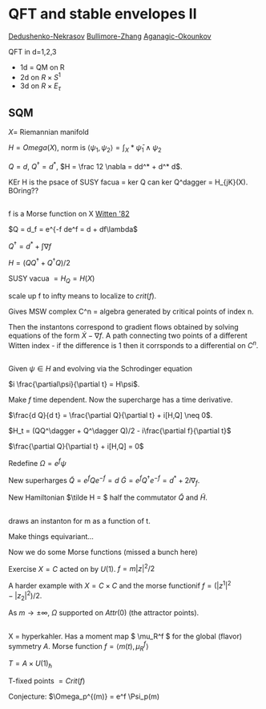 # QFT and stable envelopes II 

[Dedushenko-Nekrasov](https://arxiv.org/abs/2109.10941)
[Bullimore-Zhang](https://arxiv.org/abs/2109.10907)
[Aganagic-Okounkov](https://arxiv.org/abs/1604.00423)


QFT in d=1,2,3

- 1d = QM on R
- 2d on $R \times S^1$
- 3d on $R \times E_\tau$

## SQM

$X =$ Riemannian manifold

$H = Omega(X)$, norm is 
$\langle \psi_1,\psi_2\rangle = \int_X * \bar \psi_1 \wedge \psi_2$

$Q = d$, $Q^\dagger = d^*$, $H = \frac 12 \nabla = dd^* + d^* d$.

KEr H is the psace of SUSY facua = ker Q can ker Q^dagger = H_{jK}(X).  BOring??

## 
f is a Morse function on X [Witten '82]()

$Q = d_f = e^{-f de^f = d + df\lambda$

$Q^\dagger = d^* + \int \nabla f$

$H = (QQ^\dagger + Q^\dagger Q)/2$

SUSY vacua $= H_Q = H(X)$

scale up f to infty means to localize to $crit(f)$.

Gives MSW complex C^n = algebra generated by critical points of index n.  

Then the instantons correspond to gradient flows obtained by solving equations of the form $\dot X - \nabla f$.  A path connecting two points of a different Witten index - if the difference is 1 then it corrsponds to a differential on $C^n$.

## 

Given $\psi \in H$ and evolving via the Schrodinger equation 

$i \frac{\partial\psi}{\partial t} = H\psi$.

Make $f$ time dependent.  Now the supercharge has a time derivative. 

$\frac{d Q}{d t} = \frac{\partial Q}{\partial t} + i[H,Q] \neq 0$.

$H_t = (QQ^\dagger + Q^\dagger Q)/2 - i\frac{\partial f}{\partial t}$

$\frac{\partial Q}{\partial t} + i[H,Q] = 0$

Redefine $\Omega = e^f \psi$

New superharges $\tilde Q = e^f Q e^{-f} = d$
$\tilde G = e^f Q^\dagger e^{-f} = d^* + 2i\nabla_f$.

New Hamiltonian $\tilde H = $ half the commutator $\tilde Q$ and $\tilde H$.

## 

draws an instanton for m as a function of t.  

Make things equivariant... 

Now we do some Morse functions (missed a bunch here)

Exercise $X = C$ acted on by $U(1)$.  $f = m|z|^2/2$

A harder example with $X = C \times C$ and the morse functionif $f = (|z^1|^2 - |z_2|^2)/2$.  

As $m \to \pm \infty$, $\Omega$ supported on $Attr(0)$ (the attractor points).

## 

X = hyperkahler.  Has a moment map $ \mu_R^f $ for the global (flavor) symmetry $A$.
Morse function $f = \langle m(t),\mu_R^f\rangle$

$T = A\times U(1)_\hbar$

T-fixed points $= Crit(f)$

Conjecture: $\Omega_p^{(m)} = e^f \\Psi_p(m) 